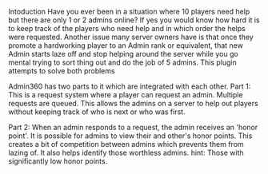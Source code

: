 Intoduction
Have you ever been in a situation where 10 players need help but there are only 1 or 2 admins online? If yes you would know how hard it is to keep track of the players who need help and in which order the helps were requested. Another issue many server owners have is that once they promote a hardworking player to an Admin rank or equivalent, that new Admin starts laze off and stop helping around the server while you go mental trying to sort thing out and do the job of 5 admins. This plugin attempts to solve both problems 

Admin360 has two parts to it which are integrated with each other. 
Part 1: This is a request system where a player can request an admin. Multiple requests are queued. This allows the admins on a server to help out players without keeping track of who is next or who was first. 

Part 2: When an admin responds to a request, the admin receives an 'honor point'. It is possible for admins to view their and other's honor points. This creates a bit of competition between admins which prevents them from lazing of. It also helps identify those worthless admins. hint: Those with significantly low honor points. 